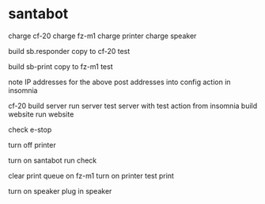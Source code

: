 # santabot

charge cf-20
charge fz-m1
charge printer
charge speaker

build sb.responder
copy to cf-20
test

build sb-print
copy to fz-m1
test

note IP addresses for the above
post addresses into config action in insomnia

cf-20
build server
run server
test server with test action from insomnia
build website
run website

check e-stop

turn off printer

turn on santabot
run check

clear print queue on fz-m1
turn on printer
test print

turn on speaker
plug in speaker

